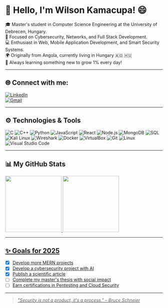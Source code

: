 <h1>👋 Hello, I'm Wilson Kamacupa! 😄</h1>

🎓 Master's student in Computer Science Engineering at the University of Debrecen, Hungary.  
🔐 Focused on Cybersecurity, Networks, and Full Stack Development.  
💻 Enthusiast in Web, Mobile Application Development, and Smart Security Systems.  
🌍 Originally from Angola, currently living in Hungary 🇦🇴 🇭🇺  
🎯 Always learning something new to grow 1% every day!

---

## 🌐 Connect with me:

[![LinkedIn](https://img.shields.io/badge/LinkedIn-blue?logo=linkedin&logoColor=white)](https://www.linkedin.com/in/wilson-kamacupa-a61262302/)  
[![Gmail](https://img.shields.io/badge/Gmail-D14836?logo=gmail&logoColor=white)](mailto:wilsoncanetekamacupa@gmail.com)

---

## ⚙️ Technologies & Tools

![C](https://img.shields.io/badge/C-A8B9CC?style=flat&logo=c&logoColor=white)
![C++](https://img.shields.io/badge/C++-00599C?style=flat&logo=c%2B%2B&logoColor=white)
![Python](https://img.shields.io/badge/Python-3776AB?style=flat&logo=python&logoColor=white)
![JavaScript](https://img.shields.io/badge/JavaScript-F7DF1E?style=flat&logo=javascript&logoColor=black)
![React](https://img.shields.io/badge/React-20232A?style=flat&logo=react&logoColor=61DAFB)
![Node.js](https://img.shields.io/badge/Node.js-43853D?style=flat&logo=node-dot-js&logoColor=white)
![MongoDB](https://img.shields.io/badge/MongoDB-4EA94B?style=flat&logo=mongodb&logoColor=white)
![SQL](https://img.shields.io/badge/SQL-4479A1?style=flat&logo=postgresql&logoColor=white)
![Kali Linux](https://img.shields.io/badge/Kali_Linux-557C94?style=flat&logo=kalilinux&logoColor=white)
![Wireshark](https://img.shields.io/badge/Wireshark-1679A7?style=flat&logo=wireshark&logoColor=white)
![Docker](https://img.shields.io/badge/Docker-2496ED?style=flat&logo=docker&logoColor=white)
![VirtualBox](https://img.shields.io/badge/VirtualBox-183A61?style=flat&logo=virtualbox&logoColor=white)
![Git](https://img.shields.io/badge/Git-F05032?style=flat&logo=git&logoColor=white)
![Linux](https://img.shields.io/badge/Linux-FCC624?style=flat&logo=linux&logoColor=black)
![Visual Studio Code](https://img.shields.io/badge/VS%20Code-007ACC?style=flat&logo=visual-studio-code&logoColor=white)

---

## 📊 My GitHub Stats

<div>
  <a href="https://github.com/wilsoncanetekamacupa/">
    <img height="180em" src="https://github-readme-stats.vercel.app/api?username=wilsoncanetekamacupa&show_icons=true&theme=dracula&include_all_commits=true&count_private=true"/>
    <img height="180em" src="https://github-readme-stats.vercel.app/api/top-langs/?username=wilsoncanetekamacupa&layout-compact&langs_count-16&theme-dracula"/>
</div>

---

## ✨ Goals for 2025

- [x] Develop more MERN projects
- [x] Develop a cybersecurity project with AI
- [x] Publish a scientific article
- [ ] Complete my master's thesis with social impact
- [ ] Earn certifications in Pentesting and Cloud Security

---

> _"Security is not a product, it's a process." – Bruce Schneier_
